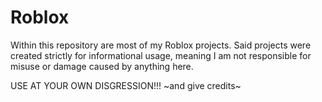 # Roblox
Within this repository are most of my Roblox projects. Said projects were created strictly for informational usage, meaning I am not responsible for misuse or damage caused by anything here.

USE AT YOUR OWN DISGRESSION!!!
~and give credits~
